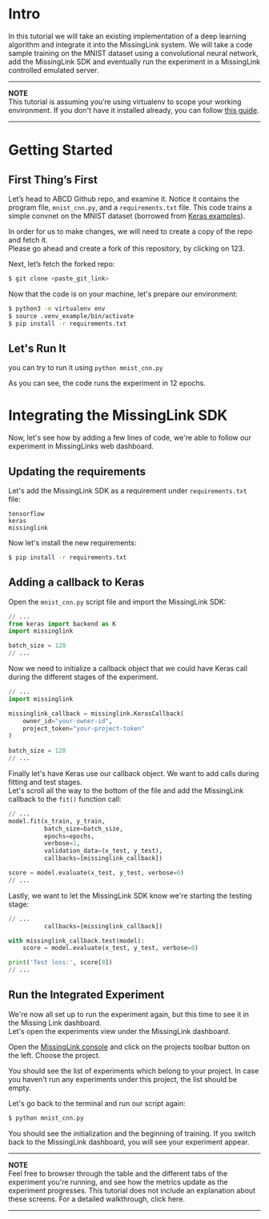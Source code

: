 # Intro

In this tutorial we will take an existing implementation of a deep learning algorithm and integrate it into the MissingLink system. We will take a code sample training on the MNIST dataset using a convolutional neural network, add the MissingLink SDK and eventually run the experiment in a MissingLink controlled emulated server.

---
**NOTE**  
This tutorial is assuming you’re using virtualenv to scope your working environment.
If you don't have it installed already, you can follow [this guide](https://packaging.python.org/guides/installing-using-pip-and-virtualenv/).

---

# Getting Started

## First Thing’s First

<!--- TODO:// Do we need to create a project first? Or is one created for us by default?) --->

Let’s head to ABCD Github repo, and examine it. Notice it contains the program file, `mnist_cnn.py`, and a `requirements.txt` file. This code trains a simple convnet on the MNIST dataset (borrowed from [Keras examples](https://github.com/keras-team/keras/blob/master/examples/mnist_cnn.py)).  

In order for us to make changes, we will need to create a copy of the repo and fetch it.  
Please go ahead and create a fork of this repository, by clicking on 123.

Next, let’s fetch the forked repo:  

```bash
$ git clone <paste_git_link>
```

Now that the code is on your machine, let's prepare our environment:

```bash
$ python3 -m virtualenv env
$ source .venv_example/bin/activate
$ pip install -r requirements.txt
```

## Let's Run It

you can try to run it using `python mnist_cnn.py`

<!--- TODO:// Add a gif showing training progress here) --->

As you can see, the code runs the experiment in 12 epochs.

# Integrating the MissingLink SDK

Now, let's see how by adding a few lines of code, we're able to follow our experiment in MissingLinks web dashboard.

## Updating the requirements

Let's add the MissingLink SDK as a requirement under `requirements.txt` file:

```
tensorflow
keras
missinglink
```

Now let's install the new requirements:

```bash
$ pip install -r requirements.txt
```

<!--- TODO:// Need to add instructions for running ml auth init -->

## Adding a callback to Keras

Open the `mnist_cnn.py` script file and import the MissingLink SDK:
```python
// ...
from keras import backend as K
import missinglink

batch_size = 128
// ...
```

Now we need to initialize a callback object that we could have Keras call during the different stages of the experiment.

```python
// ...
import missinglink

missinglink_callback = missinglink.KerasCallback(
    owner_id="your-owner-id",
    project_token="your-project-token"
)
 
batch_size = 128
// ...
```

Finally let's have Keras use our callback object. We want to add calls during fitting and test stages.  
Let's scroll all the way to the bottom of the file and add the MissingLink callback to the `fit()` function call:

```python
// ...
model.fit(x_train, y_train,
          batch_size=batch_size,
          epochs=epochs,
          verbose=1,
          validation_data=(x_test, y_test),
          callbacks=[missinglink_callback])

score = model.evaluate(x_test, y_test, verbose=0)
// ...
```

Lastly, we want to let the MissingLink SDK know we're starting the testing stage:

```python
// ...
          callbacks=[missinglink_callback])

with missinglink_callback.test(model):
    score = model.evaluate(x_test, y_test, verbose=0)

print('Test loss:', score[0])
// ...
```

## Run the Integrated Experiment
We're now all set up to run the experiment again, but this time to see it in the Missing Link dashboard.  
Let's open the experiments view under the MissingLink dashboard.

Open the [MissingLink console](https://missinglink.ai/console) and click on the projects toolbar button on the left. Choose the <some project> project.

You should see the list of experiments which belong to your project. In case you haven't run any experiments under this project, the list should be empty.

<!--- TODO:// Add a screenshot) --->

Let's go back to the terminal and run our script again:

```bash
$ python mnist_cnn.py
```

You should see the initialization and the beginning of training. If you switch back to the MissingLink dashboard, you will see your experiment appear.  

---
**NOTE**  
Feel free to browser through the table and the  different tabs of the experiment you're running, and see how the metrics update as the experiment progresses. This tutorial does not include an explanation about these screens. For a detailed walkthrough, click here.

---
